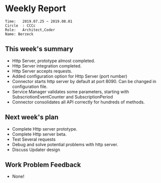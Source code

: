 # Weekly Report 
```
Time: 	2019.07.25 ~ 2019.08.01
Circle	: CCCc
Role:	Architect,Coder
Name: Berzeck
```
## This week's summary

- Http Server, prototype almost completed.
- Http Server integration completed.
- Http Server accepts requests.
- Added configuration option for Http Server (port number)
- Connector starts http server by default at port 8090. Can be changed in configuration file.
- Service Manager validates some parameters, starting with SubscriotionEventCounter and SubscriptionPeriod
- Connector consolidates all API correctly for hundreds of methods.

## Next week's plan

- Complete Http server prototype.
- Complete Http server beta.
- Test Several requests
- Debug and solve potential problems with http server.
- Discuss Updater design

## Work Problem Feedback

- None!

